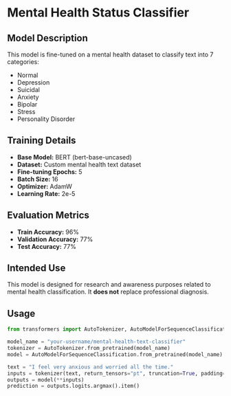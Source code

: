 # Mental Health Status Classifier

## Model Description
This model is fine-tuned on a mental health dataset to classify text into 7 categories:  
- Normal  
- Depression  
- Suicidal  
- Anxiety  
- Bipolar  
- Stress  
- Personality Disorder  

## Training Details
- **Base Model:** BERT (bert-base-uncased)  
- **Dataset:** Custom mental health text dataset  
- **Fine-tuning Epochs:** 5  
- **Batch Size:** 16  
- **Optimizer:** AdamW  
- **Learning Rate:** 2e-5  

## Evaluation Metrics
- **Train Accuracy:** 96%
- **Validation Accuracy:** 77%
- **Test Accuracy:** 77%

## Intended Use
This model is designed for research and awareness purposes related to mental health classification. It **does not** replace professional diagnosis.

## Usage
```python
from transformers import AutoTokenizer, AutoModelForSequenceClassification

model_name = "your-username/mental-health-text-classifier"
tokenizer = AutoTokenizer.from_pretrained(model_name)
model = AutoModelForSequenceClassification.from_pretrained(model_name)

text = "I feel very anxious and worried all the time."
inputs = tokenizer(text, return_tensors="pt", truncation=True, padding=True)
outputs = model(**inputs)
prediction = outputs.logits.argmax().item()
